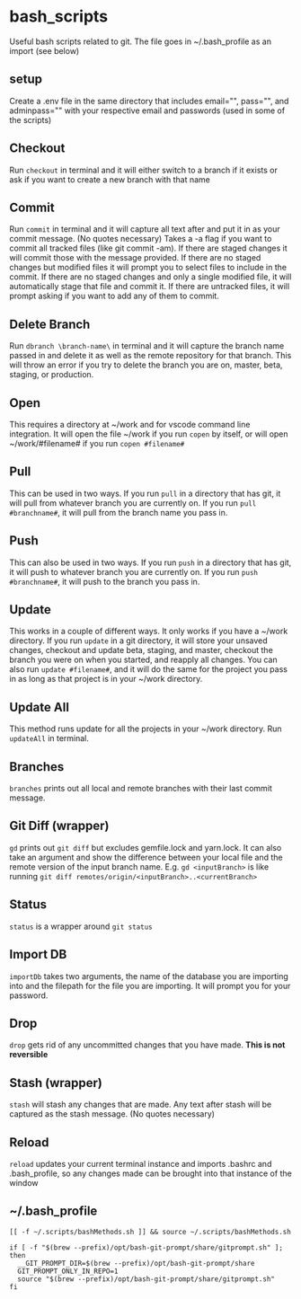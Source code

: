 # bash_scripts
Useful bash scripts related to git. The file goes in ~/.bash_profile as an import (see below)

## setup
Create a .env file in the same directory that includes email="", pass="", and adminpass="" with your respective email and passwords (used in some of the scripts)

## Checkout
Run ```checkout``` in terminal and it will either switch to a branch if it exists or ask if you want to create a new branch with that name

## Commit
Run ```commit``` in terminal and it will capture all text after and put it in as your commit message. (No quotes necessary) Takes a -a flag if you want to commit all tracked files (like git commit -am). If there are staged changes it will commit those with the message provided. If there are no staged changes but modified files it will prompt you to select files to include in the commit. If there are no staged changes and only a single modified file, it will automatically stage that file and commit it. If there are untracked files, it will prompt asking if you want to add any of them to commit.

## Delete Branch
Run ```dbranch \branch-name\``` in terminal and it will capture the branch name passed in and delete it as well as the remote repository for that branch. This will throw an error if you try to delete the branch you are on, master, beta, staging, or production.

## Open
This requires a directory at ~/work and for vscode command line integration. It will open the file ~/work if you run ```copen``` by itself, or will open ~/work/#filename# if you run ```copen #filename#```

## Pull
This can be used in two ways. If you run ```pull``` in a directory that has git, it will pull from whatever branch you are currently on. If you run ```pull #branchname#```, it will pull from the branch name you pass in.

## Push
This can also be used in two ways. If you run ```push``` in a directory that has git, it will push to whatever branch you are currently on. If you run ```push #branchname#```, it will push to the branch you pass in.

## Update
This works in a couple of different ways. It only works if you have a ~/work directory. If you run ```update``` in a git directory, it will store your unsaved changes, checkout and update beta, staging, and master, checkout the branch you were on when you started, and reapply all changes.
You can also run ```update #filename#```, and it will do the same for the project you pass in as long as that project is in your ~/work directory.

## Update All
This method runs update for all the projects in your ~/work directory. Run ```updateAll``` in terminal.

## Branches
```branches``` prints out all local and remote branches with their last commit message.

## Git Diff (wrapper)
```gd``` prints out ```git diff``` but excludes gemfile.lock and yarn.lock. It can also take an argument and show the difference between your local file and the remote version of the input branch name. E.g. ```gd <inputBranch>``` is like running ```git diff remotes/origin/<inputBranch>..<currentBranch>```

## Status
```status``` is a wrapper around ```git status```

## Import DB
```importDb``` takes two arguments, the name of the database you are importing into and the filepath for the file you are importing. It will prompt you for your password.

## Drop
```drop``` gets rid of any uncommitted changes that you have made. **This is not reversible**

## Stash (wrapper)
```stash``` will stash any changes that are made. Any text after stash will be captured as the stash message. (No quotes necessary)

## Reload
```reload``` updates your current terminal instance and imports .bashrc and .bash_profile, so any changes made can be brought into that instance of the window

## ~/.bash_profile
```
[[ -f ~/.scripts/bashMethods.sh ]] && source ~/.scripts/bashMethods.sh

if [ -f "$(brew --prefix)/opt/bash-git-prompt/share/gitprompt.sh" ]; then
  __GIT_PROMPT_DIR=$(brew --prefix)/opt/bash-git-prompt/share
  GIT_PROMPT_ONLY_IN_REPO=1
  source "$(brew --prefix)/opt/bash-git-prompt/share/gitprompt.sh"
fi
```
